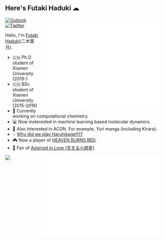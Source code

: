 ## Here's Futaki Haduki ☁

<img align="right" src="assets/github-metrics.svg" alt="Metrics" width="390">

[![Outlook](https://img.shields.io/badge/scottryuu@outlook.com-0078D4?style=for-the-badge&logo=microsoft-outlook&logoColor=white)](mailto:scottryuu@outlook.com)
[![Twitter](https://img.shields.io/badge/Twitter-1DA1F2?style=for-the-badge&logo=twitter&logoColor=white)](https://twitter.com/Cloudac7_Canoe)

Hello, I'm [Futaki Haduki](https://github.com/Cloudac7)(二木葉月).

- 🇨🇳 Ph.D student of Xiamen University (2019-)
- 🇨🇳 BSc student of Xiamen University (2015-2019)
- 🔭 Currently working on computational chemistry.
- 💻 Now insterested in machine learning based molecular dynamics.
- 🌱 Also interested in ACGN. For example, Yuri manga (including Kirara).
- 💡 [Why did we play Haruhikage!!!!?](https://anime.bang-dream.com/mygo/)
- 🎮 Now a player of [HEAVEN BURNS RED](https://heaven-burns-red.com).
- 🌟 Fan of [Asteroid in Love (恋する小惑星)](http://koiastv.com/)

<a href="https://anilist.co/user/Cloudac7/"><img align="left" src="https://github-profile-trophy.vercel.app/?username=Cloudac7&row=2&column=3"></a>
<a href="https://anilist.co/user/Cloudac7/"><img align="right" src="assets/metrics.plugin.anilist.manga.svg" alt="Metrics" width="390"></a>
